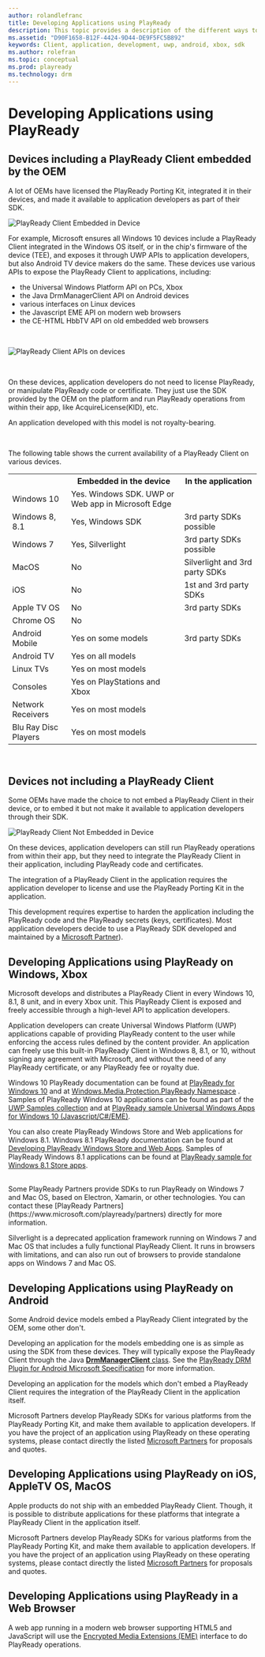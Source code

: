 ```yaml
---
author: rolandlefranc
title: Developing Applications using PlayReady
description: This topic provides a description of the different ways to develop applications using PlayReady DRM.
ms.assetid: "D90F1658-B12F-4424-9D44-DE9F5FC5B892"
keywords: Client, application, development, uwp, android, xbox, sdk
ms.author: rolefran
ms.topic: conceptual
ms.prod: playready
ms.technology: drm
---
```



# Developing Applications using PlayReady

## Devices including a PlayReady Client embedded by the OEM

A lot of OEMs have licensed the PlayReady Porting Kit, integrated it in their devices, and made it available to application developers as part of their SDK.

![PlayReady Client Embedded in Device](../images/client_level_os_soc.png)


For example, Microsoft ensures all Windows 10 devices include a PlayReady Client integrated in the Windows OS itself, or in the chip's firmware of the device (TEE), and exposes it through UWP APIs to application developers, but also Android TV device makers do the same. These devices use various APIs to expose the PlayReady Client to applications, including:
  - the Universal Windows Platform API on PCs, Xbox
  - the Java DrmManagerClient API on Android devices
  - various interfaces on Linux devices
  - the Javascript EME API on modern web browsers
  - the CE-HTML HbbTV API on old embedded web browsers

<br />

![PlayReady Client APIs on devices](../images/client_apis.png)

<br />

On these devices, application developers do not need to license PlayReady, or manipulate PlayReady code or certificate. They just use the SDK provided by the OEM on the platform and run PlayReady operations from within their app, like AcquireLicense(KID), etc.

An application developed with this model is not royalty-bearing.

<br/>


The following table shows the current availability of a PlayReady Client on various devices.

<table>
  <tr>
    <th></th>
    <th>Embedded in the device</th>
    <th>In the application</th>
  </tr>
  <tr>
    <td>Windows 10</td>
    <td>Yes. Windows SDK. UWP or Web app in Microsoft Edge</td>
    <td></td>
  </tr>
  <tr>
    <td>Windows 8, 8.1</td>
    <td>Yes, Windows SDK</td>
    <td>3rd party SDKs possible</td>
  </tr>
  <tr>
    <td>Windows 7</td>
    <td>Yes, Silverlight</td>
    <td>3rd party SDKs possible</td>
  </tr>
  <tr>
    <td>MacOS</td>
    <td>No</td>
    <td>Silverlight and 3rd party SDKs</td>
  </tr>
  <tr>
    <td>iOS</td>
    <td>No</td>
    <td>1st and 3rd party SDKs</td>
  </tr>
  <tr>
    <td>Apple TV OS</td>
    <td>No</td>
    <td>3rd party SDKs</td>
  </tr>
  <tr>
    <td>Chrome OS</td>
    <td>No</td>
    <td></td>
  </tr>
  <tr>
    <td>Android Mobile</td>
    <td>Yes on some models</td>
    <td>3rd party SDKs</td>
  </tr>
  <tr>
    <td>Android TV</td>
    <td>Yes on all models</td>
    <td></td>
  </tr>
  <tr>
    <td>Linux TVs</td>
    <td>Yes on most models</td>
    <td></td>
  </tr>
  <tr>
    <td>Consoles</td>
    <td>Yes on PlayStations and Xbox</td>
    <td></td>
  </tr>
  <tr>
    <td >Network Receivers</td>
    <td>Yes on most models</td>
    <td></td>
  </tr>
  <tr>
    <td>Blu Ray Disc Players</td>
    <td>Yes on most models</td>
    <td></td>
  </tr>
</table>

<br/>


## Devices **not** including a PlayReady Client

Some OEMs have made the choice to not embed a PlayReady Client in their device, or to embed it but not make it available to application developers through their SDK.

![PlayReady Client Not Embedded in Device](../images/client_level_app.png)

On these devices, application developers can still run PlayReady operations from within their app, but they need to integrate the PlayReady Client in their application, including PlayReady code and certificates.

The integration of a PlayReady Client in the application requires the application developer to license and use the PlayReady Porting Kit in the application.

This development requires expertise to harden the application including the PlayReady code and the PlayReady secrets (keys, certificates). Most application developers decide to use a PlayReady SDK developed and maintained by a [Microsoft Partner](https://www.microsoft.com/playready/partners/)).

<a id="developing_applications_windows_xbox"></a>

## Developing Applications using PlayReady on Windows, Xbox

Microsoft develops and distributes a PlayReady Client in every Windows 10, 8.1, 8 unit, and in every Xbox unit. This PlayReady Client is exposed and freely accessible through a high-level API to application developers.

Application developers can create Universal Windows Platform (UWP) applications capable of providing PlayReady content to the user while enforcing the access rules defined by the content provider. An application can freely use this built-in PlayReady Client in Windows 8, 8.1, or 10, without signing any agreement with Microsoft, and without the need of any PlayReady certificate, or any PlayReady fee or royalty due.

Windows 10 PlayReady documentation can be found at [PlayReady for Windows 10](https://msdn.microsoft.com/en-us/windows/uwp/audio-video-camera/playready-Client-sdk) and at [Windows.​Media.​Protection.​Play​Ready Namespace](https://docs.microsoft.com/en-us/uwp/api/Windows.Media.Protection.PlayReady) . Samples of PlayReady Windows 10 applications can be found as part of the [UWP Samples collection](https://github.com/Microsoft/Windows-universal-samples) and at [PlayReady sample Universal Windows Apps for Windows 10 (Javascript/C#/EME)](https://code.msdn.microsoft.com/windowsapps/PlayReady-samples-for-124a3738).

You can also create PlayReady Windows Store and Web applications for Windows 8.1. Windows 8.1 PlayReady documentation can be found at [Developing PlayReady Windows Store and Web Apps](https://msdn.microsoft.com/en-us/library/windows/apps/xaml/dn468834.aspx). Samples of PlayReady Windows 8.1 applications can be found at [PlayReady sample for Windows 8.1 Store apps](https://code.msdn.microsoft.com/windowsapps/PlayReady-sample-for-bb3065e7).

<br/>
Some PlayReady Partners provide SDKs to run PlayReady on Windows 7 and Mac OS, based on Electron, Xamarin, or other technologies. You can contact these [PlayReady Partners](https://www.microsoft.com/playready/partners) directly for more information.

Silverlight is a deprecated application framework running on Windows 7 and Mac OS that includes a fully functional PlayReady Client. It runs in browsers with limitations, and can also run out of browsers to provide standalone apps on Windows 7 and Mac OS.


## Developing Applications using PlayReady on Android

Some Android device models embed a PlayReady Client integrated by the OEM, some other don't.

Developing an application for the models embedding one is as simple as using the SDK from these devices. They will typically expose the PlayReady Client through the Java  [**DrmManagerClient** class](https://developer.android.com/reference/android/drm/DrmManagerClient.html). See the [PlayReady DRM Plugin for Android Microsoft Specification](../Specifications/playready-drm-plugin-for-android-specification.md) for more information.

Developing an application for the models which don't embed a PlayReady Client requires the integration of the PlayReady Client in the application itself.

Microsoft Partners develop PlayReady SDKs for various platforms from the PlayReady Porting Kit, and make them available to application developers. If you have the project of an application using PlayReady on these operating systems, please contact directly the listed [Microsoft Partners](https://www.microsoft.com/playready/partners/) for proposals and quotes.


## Developing Applications using PlayReady on iOS, AppleTV OS, MacOS

Apple products do not ship with an embedded PlayReady Client. Though, it is possible to distribute applications for these platforms that integrate a PlayReady Client in the application itself.

Microsoft Partners develop PlayReady SDKs for various platforms from the PlayReady Porting Kit, and make them available to application developers. If you have the project of an application using PlayReady on these operating systems, please contact directly the listed [Microsoft Partners](https://www.microsoft.com/playready/partners/) for proposals and quotes.


## Developing Applications using PlayReady in a Web Browser

A web app running in a modern web browser supporting HTML5 and JavaScript will use the [Encrypted Media Extensions (EME)](http://www.w3.org/TR/encrypted-media/) interface to do PlayReady operations.

<br />

